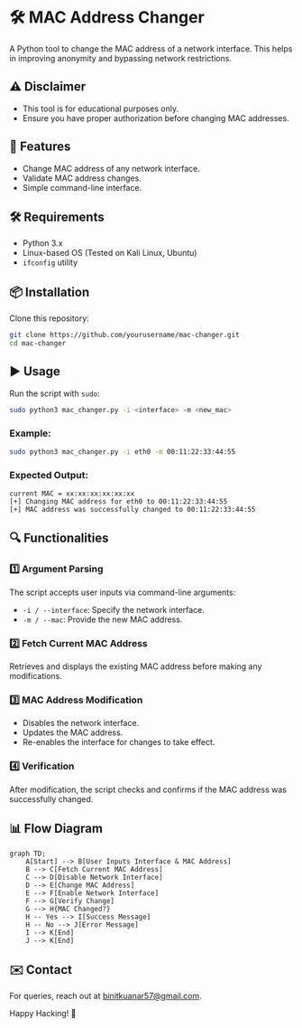 # 🛠 MAC Address Changer

A Python tool to change the MAC address of a network interface. This helps in improving anonymity and bypassing network restrictions.

## ⚠️ Disclaimer
- This tool is for educational purposes only.
- Ensure you have proper authorization before changing MAC addresses.

## 🚀 Features
- Change MAC address of any network interface.
- Validate MAC address changes.
- Simple command-line interface.

## 🛠 Requirements
- Python 3.x
- Linux-based OS (Tested on Kali Linux, Ubuntu)
- `ifconfig` utility

## 📦 Installation
Clone this repository:
```bash
git clone https://github.com/yourusername/mac-changer.git
cd mac-changer
```

## ▶️ Usage
Run the script with `sudo`:
```bash
sudo python3 mac_changer.py -i <interface> -m <new_mac>
```

### Example:
```bash
sudo python3 mac_changer.py -i eth0 -m 00:11:22:33:44:55
```

### Expected Output:
```
current MAC = xx:xx:xx:xx:xx:xx
[+] Changing MAC address for eth0 to 00:11:22:33:44:55
[+] MAC address was successfully changed to 00:11:22:33:44:55
```

## 🔍 Functionalities

### 1️⃣ Argument Parsing
The script accepts user inputs via command-line arguments:
- `-i / --interface`: Specify the network interface.
- `-m / --mac`: Provide the new MAC address.

### 2️⃣ Fetch Current MAC Address
Retrieves and displays the existing MAC address before making any modifications.

### 3️⃣ MAC Address Modification
- Disables the network interface.
- Updates the MAC address.
- Re-enables the interface for changes to take effect.

### 4️⃣ Verification
After modification, the script checks and confirms if the MAC address was successfully changed.

## 📊 Flow Diagram
```mermaid
graph TD;
    A[Start] --> B[User Inputs Interface & MAC Address]
    B --> C[Fetch Current MAC Address]
    C --> D[Disable Network Interface]
    D --> E[Change MAC Address]
    E --> F[Enable Network Interface]
    F --> G[Verify Change]
    G --> H{MAC Changed?}
    H -- Yes --> I[Success Message]
    H -- No --> J[Error Message]
    I --> K[End]
    J --> K[End]
```




## ✉️ Contact
For queries, reach out at [binitkuanar57@gmail.com](mailto:binitkuanar57@gmail.com).

Happy Hacking! 🚀
